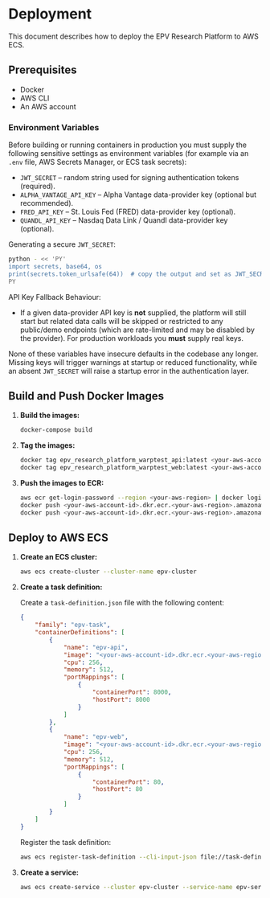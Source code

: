 # Deployment

This document describes how to deploy the EPV Research Platform to AWS ECS.

## Prerequisites

- Docker
- AWS CLI
- An AWS account

### Environment Variables

Before building or running containers in production you must supply the following sensitive settings as environment variables (for example via an `.env` file, AWS Secrets Manager, or ECS task secrets):

* `JWT_SECRET` – random string used for signing authentication tokens (required).
* `ALPHA_VANTAGE_API_KEY` – Alpha Vantage data-provider key (optional but recommended).
* `FRED_API_KEY` – St. Louis Fed (FRED) data-provider key (optional).
* `QUANDL_API_KEY` – Nasdaq Data Link / Quandl data-provider key (optional).

Generating a secure `JWT_SECRET`:

```bash
python - << 'PY'
import secrets, base64, os
print(secrets.token_urlsafe(64))  # copy the output and set as JWT_SECRET
PY
```

API Key Fallback Behaviour:

* If a given data-provider API key is **not** supplied, the platform will still start but related data calls will be skipped or restricted to any public/demo endpoints (which are rate-limited and may be disabled by the provider). For production workloads you **must** supply real keys.

None of these variables have insecure defaults in the codebase any longer. Missing keys will trigger warnings at startup or reduced functionality, while an absent `JWT_SECRET` will raise a startup error in the authentication layer.

## Build and Push Docker Images

1.  **Build the images:**

    ```bash
    docker-compose build
    ```

2.  **Tag the images:**

    ```bash
    docker tag epv_research_platform_warptest_api:latest <your-aws-account-id>.dkr.ecr.<your-aws-region>.amazonaws.com/epv-api:latest
    docker tag epv_research_platform_warptest_web:latest <your-aws-account-id>.dkr.ecr.<your-aws-region>.amazonaws.com/epv-web:latest
    ```

3.  **Push the images to ECR:**

    ```bash
    aws ecr get-login-password --region <your-aws-region> | docker login --username AWS --password-stdin <your-aws-account-id>.dkr.ecr.<your-aws-region>.amazonaws.com
    docker push <your-aws-account-id>.dkr.ecr.<your-aws-region>.amazonaws.com/epv-api:latest
    docker push <your-aws-account-id>.dkr.ecr.<your-aws-region>.amazonaws.com/epv-web:latest
    ```

## Deploy to AWS ECS

1.  **Create an ECS cluster:**

    ```bash
    aws ecs create-cluster --cluster-name epv-cluster
    ```

2.  **Create a task definition:**

    Create a `task-definition.json` file with the following content:

    ```json
    {
        "family": "epv-task",
        "containerDefinitions": [
            {
                "name": "epv-api",
                "image": "<your-aws-account-id>.dkr.ecr.<your-aws-region>.amazonaws.com/epv-api:latest",
                "cpu": 256,
                "memory": 512,
                "portMappings": [
                    {
                        "containerPort": 8000,
                        "hostPort": 8000
                    }
                ]
            },
            {
                "name": "epv-web",
                "image": "<your-aws-account-id>.dkr.ecr.<your-aws-region>.amazonaws.com/epv-web:latest",
                "cpu": 256,
                "memory": 512,
                "portMappings": [
                    {
                        "containerPort": 80,
                        "hostPort": 80
                    }
                ]
            }
        ]
    }
    ```

    Register the task definition:

    ```bash
    aws ecs register-task-definition --cli-input-json file://task-definition.json
    ```

3.  **Create a service:**

    ```bash
    aws ecs create-service --cluster epv-cluster --service-name epv-service --task-definition epv-task --desired-count 1
    ```
